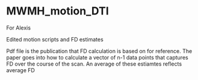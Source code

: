 # MWMH_motion_DTI
For Alexis

Edited motion scripts and FD estimates


Pdf file is the publication that FD calculation is based on for reference. The paper goes into how to calculate a vector of n-1 data points that captures FD over the course of the scan. An average of these estiamtes reflects average FD
